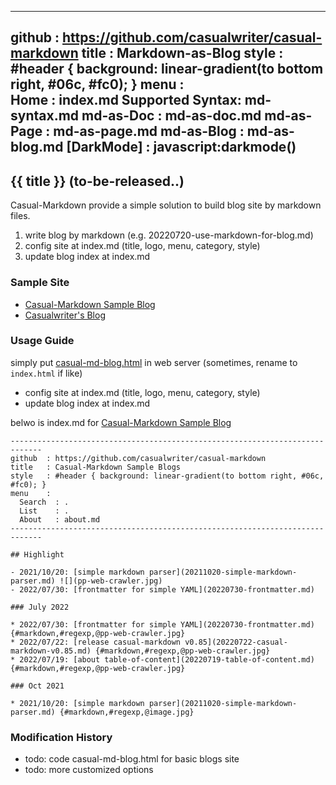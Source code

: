 -----------------------------------------------------------------------------
github  : https://github.com/casualwriter/casual-markdown 
title   : Markdown-as-Blog
style   : #header { background: linear-gradient(to bottom right, #06c, #fc0); }
menu    :    
  Home            : index.md
  Supported Syntax: md-syntax.md
  md-as-Doc       : md-as-doc.md
  md-as-Page      : md-as-page.md
  md-as-Blog      : md-as-blog.md
  [DarkMode]      : javascript:darkmode() 
-----------------------------------------------------------------------------

## {{ title }} (to-be-released..)

Casual-Markdown provide a simple solution to build blog site by markdown files.

1. write blog by markdown (e.g. 20220720-use-markdown-for-blog.md)
2. config site at index.md (title, logo, menu, category, style)
3. update blog index at index.md

### Sample Site 

* [Casual-Markdown Sample Blog](./blog)
* [Casualwriter's Blog](../blog)

### Usage Guide

simply put [casual-md-blog.html](https://github.com/casualwriter/casual-markdown/blob/main/source/casual-md-blog.html) 
in web server (sometimes, rename to `index.html` if like) 

* config site at index.md (title, logo, menu, category, style)
* update blog index at index.md
                                          
belwo is index.md for [Casual-Markdown Sample Blog](./blog)
 
~~~  
-----------------------------------------------------------------------------
github  : https://github.com/casualwriter/casual-markdown 
title   : Casual-Markdown Sample Blogs 
style   : #header { background: linear-gradient(to bottom right, #06c, #fc0); }
menu    : 
  Search  : .
  List    : .
  About   : about.md
-----------------------------------------------------------------------------
   
## Highlight

- 2021/10/20: [simple markdown parser](20211020-simple-markdown-parser.md) ![](pp-web-crawler.jpg)
- 2022/07/30: [frontmatter for simple YAML](20220730-frontmatter.md)

### July 2022
                    
* 2022/07/30: [frontmatter for simple YAML](20220730-frontmatter.md) {#markdown,#regexp,@pp-web-crawler.jpg}
* 2022/07/22: [release casual-markdown v0.85](20220722-casual-markdown-v0.85.md) {#markdown,#regexp,@pp-web-crawler.jpg}
* 2022/07/19: [about table-of-content](20220719-table-of-content.md) {#markdown,#regexp,@pp-web-crawler.jpg}

### Oct 2021

* 2021/10/20: [simple markdown parser](20211020-simple-markdown-parser.md) {#markdown,#regexp,@image.jpg}

~~~ 


### Modification History

* todo: code casual-md-blog.html for basic blogs site
* todo: more customized options
 